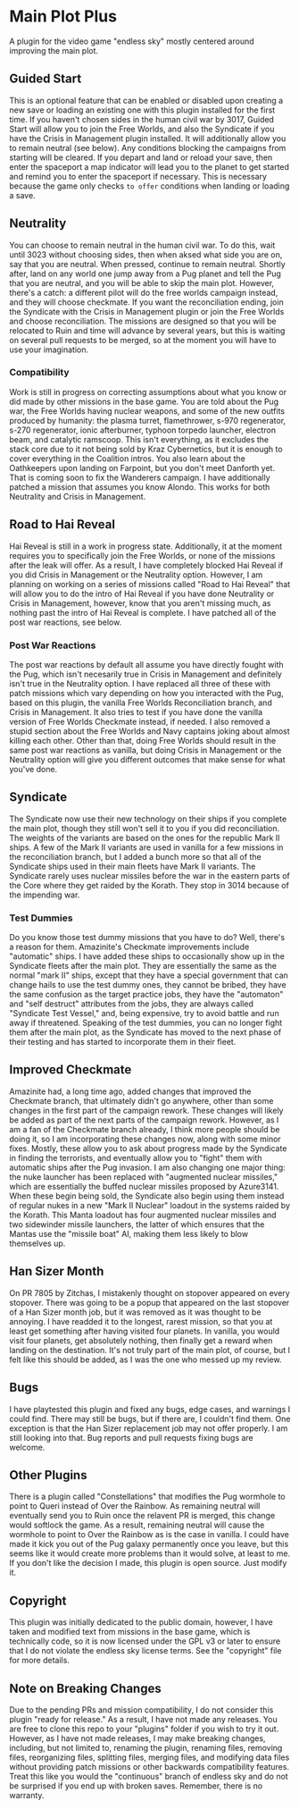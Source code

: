# Main Plot Plus
A plugin for the video game "endless sky" mostly centered around improving the main plot.

## Guided Start
This is an optional feature that can be enabled or disabled upon creating a new save or loading an existing one with this plugin installed for the first time. If you haven't chosen sides in the human civil war by 3017, Guided Start will allow you to join the Free Worlds, and also the Syndicate if you have the Crisis in Management plugin installed. It will additionally allow you to remain neutral (see below). Any conditions blocking the campaigns from starting will be cleared. If you depart and land or reload your save, then enter the spaceport a map indicator will lead you to the planet to get started and remind you to enter the spaceport if necessary. This is necessary because the game only checks `to offer` conditions when landing or loading a save.

## Neutrality
You can choose to remain neutral in the human civil war. To do this, wait until 3023 without choosing sides, then when aksed what side you are on, say that you are neutral. When pressed, continue to remain neutral. Shortly after, land on any world one jump away from a Pug planet and tell the Pug that you are neutral, and you will be able to skip the main plot. However, there's a catch: a different pilot will do the free worlds campaign instead, and they will choose checkmate. If you want the reconciliation ending, join the Syndicate with the Crisis in Management plugin or join the Free Worlds and choose reconciliation. The missions are designed so that you will be relocated to Ruin and time will advance by several years, but this is waiting on several pull requests to be merged, so at the moment you will have to use your imagination.

### Compatibility
Work is still in progress on correcting assumptions about what you know or did made by other missions in the base game. You are told about the Pug war, the Free Worlds having nuclear weapons, and some of the new outfits produced by humanity: the plasma turret, flamethrower, s-970 regenerator, s-270 regenerator, ionic afterburner, typhoon torpedo launcher, electron beam, and catalytic ramscoop. This isn't everything, as it excludes the stack core due to it not being sold by Kraz Cybernetics, but it is enough to cover everything in the Coalition intros. You also learn about the Oathkeepers upon landing on Farpoint, but you don't meet Danforth yet. That is coming soon to fix the Wanderers campaign. I have additionally patched a mission that assumes you know Alondo. This works for both Neutrality and Crisis in Management.

## Road to Hai Reveal
Hai Reveal is still in a work in progress state. Additionally, it at the moment requires you to specifically join the Free Worlds, or none of the missions after the leak will offer. As a result, I have completely blocked Hai Reveal if you did Crisis in Management or the Neutrality option. However, I am planning on working on a series of missions called "Road to Hai Reveal" that will allow you to do the intro of Hai Reveal if you have done Neutrality or Crisis in Management, however, know that you aren't missing much, as nothing past the intro of Hai Reveal is complete. I have patched all of the post war reactions, see below.

### Post War Reactions
The post war reactions by default all assume you have directly fought with the Pug, which isn't necesarily true in Crisis in Management and definitely isn't true in the Neutrality option. I have replaced all three of these with patch missions which vary depending on how you interacted with the Pug, based on this plugin, the vanilla Free Worlds Reconciliation branch, and Crisis in Management. It also tries to test if you have done the vanilla version of Free Worlds Checkmate instead, if needed. I also removed a stupid section about the Free Worlds and Navy captains joking about almost killing each other. Other than that, doing Free Worlds should result in the same post war reactions as vanilla, but doing Crisis in Management or the Neutrality option will give you different outcomes that make sense for what you've done.

## Syndicate
The Syndicate now use their new technology on their ships if you complete the main plot, though they still won't sell it to you if you did reconciliation. The weights of the variants are based on the ones for the republic Mark II ships. A few of the Mark II variants are used in vanilla for a few missions in the reconciliation branch, but I added a bunch more so that all of the Syndicate ships used in their main fleets have Mark II variants. The Syndicate rarely uses nuclear missiles before the war in the eastern parts of the Core where they get raided by the Korath. They stop in 3014 because of the impending war.

### Test Dummies
Do you know those test dummy missions that you have to do? Well, there's a reason for them. Amazinite's Checkmate improvements include "automatic" ships. I have added these ships to occasionally show up in the Syndicate fleets after the main plot. They are essentially the same as the normal "mark II" ships, except that they have a special government that can change hails to use the test dummy ones, they cannot be bribed, they have the same confusion as the target practice jobs, they have the "automaton" and "self destruct" attributes from the jobs, they are always called "Syndicate Test Vessel," and, being expensive, try to avoid battle and run away if threatened. Speaking of the test dummies, you can no longer fight them after the main plot, as the Syndicate has moved to the next phase of their testing and has started to incorporate them in their fleet.

## Improved Checkmate
Amazinite had, a long time ago, added changes that improved the Checkmate branch, that ultimately didn't go anywhere, other than some changes in the first part of the campaign rework. These changes will likely be added as part of the next parts of the campaign rework. However, as I am a fan of the Checkmate branch already, I think more people should be doing it, so I am incorporating these changes now, along with some minor fixes. Mostly, these allow you to ask about progress made by the Syndicate in finding the terrorists, and eventually allow you to "fight" them with automatic ships after the Pug invasion. I am also changing one major thing: the nuke launcher has been replaced with "augmented nuclear missiles," which are essentially the buffed nuclear missiles proposed by Azure3141. When these begin being sold, the Syndicate also begin using them instead of regular nukes in a new "Mark II Nuclear" loadout in the systems raided by the Korath. This Manta loadout has four augmented nuclear missiles and two sidewinder missile launchers, the latter of which ensures that the Mantas use the "missile boat" AI, making them less likely to blow themselves up.

## Han Sizer Month
On PR 7805 by Zitchas, I mistakenly thought on stopover appeared on every stopover. There was going to be a popup that appeared on the last stopover of a Han Sizer month job, but it was removed as it was thought to be annoying. I have readded it to the longest, rarest mission, so that you at least get something after having visited four planets. In vanilla, you would visit four planets, get absolutely nothing, then finally get a reward when landing on the destination. It's not truly part of the main plot, of course, but I felt like this should be added, as I was the one who messed up my review.

## Bugs
I have playtested this plugin and fixed any bugs, edge cases, and warnings I could find. There may still be bugs, but if there are, I couldn't find them. One exception is that the Han Sizer replacement job may not offer properly. I am still looking into that. Bug reports and pull requests fixing bugs are welcome.

## Other Plugins
There is a plugin called "Constellations" that modifies the Pug wormhole to point to Queri instead of Over the Rainbow. As remaining neutral will eventually send you to Ruin once the relavent PR is merged, this change would softlock the game. As a result, remaining neutral will cause the wormhole to point to Over the Rainbow as is the case in vanilla. I could have made it kick you out of the Pug galaxy permanently once you leave, but this seems like it would create more problems than it would solve, at least to me. If you don't like the decision I made, this plugin is open source. Just modify it.

## Copyright
This plugin was initially dedicated to the public domain, however, I have taken and modified text from missions in the base game, which is technically code, so it is now licensed under the GPL v3 or later to ensure that I do not violate the endless sky license terms. See the "copyright" file for more details.

## Note on Breaking Changes
Due to the pending PRs and mission compatibility, I do not consider this plugin "ready for release." As a result, I have not made any releases. You are free to clone this repo to your "plugins" folder if you wish to try it out. However, as I have not made releases, I may make breaking changes, including, but not limited to, renaming the plugin, renaming files, removing files, reorganizing files, splitting files, merging files, and modifying data files without providing patch missions or other backwards compatibility features. Treat this like you would the "continuous" branch of endless sky and do not be surprised if you end up with broken saves. Remember, there is no warranty.
